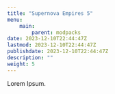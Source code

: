 ```yaml
---
title: "Supernova Empires 5"
menu: 
    main:
        parent: modpacks
date: 2023-12-10T22:44:47Z
lastmod: 2023-12-10T22:44:47Z
publishdate: 2023-12-10T22:44:47Z
description: ""
weight: 5
---
```


Lorem Ipsum.
